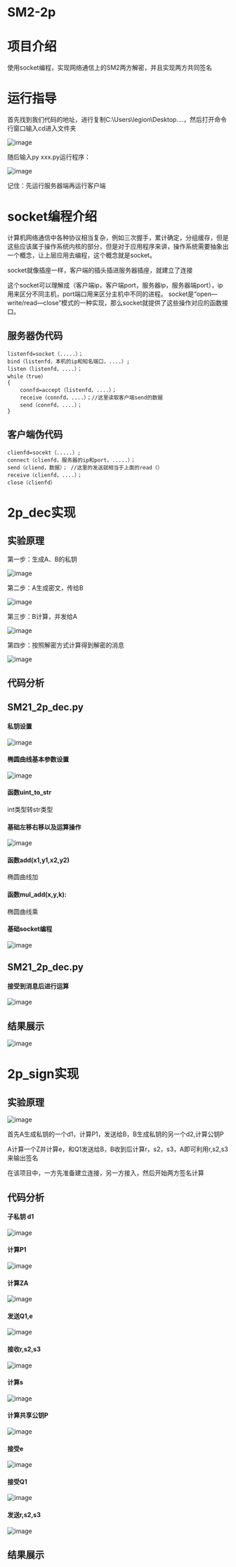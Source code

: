 # SM2-2p

# 项目介绍

使用socket编程，实现网络通信上的SM2两方解密，并且实现两方共同签名

# 运行指导

首先找到我们代码的地址，进行复制C:\Users\legion\Desktop\....，然后打开命令行窗口输入cd进入文件夹


![image](https://user-images.githubusercontent.com/75195549/181517389-c15756b2-7932-4fa4-8d3b-6944c6014700.png)



随后输入py xxx.py运行程序：

![image](https://user-images.githubusercontent.com/75195549/181517516-71a86a7e-e426-41b0-930d-ca9f367dd206.png)


记住：先运行服务器端再运行客户端



# socket编程介绍


计算机网络通信中各种协议相当复杂，例如三次握手，累计确定，分组缓存，但是这些应该属于操作系统内核的部分，但是对于应用程序来讲，操作系统需要抽象出一个概念，让上层应用去编程，这个概念就是socket。

socket就像插座一样，客户端的插头插进服务器插座，就建立了连接

这个socket可以理解成（客户端ip，客户端port，服务器ip，服务器端port），ip用来区分不同主机，port端口用来区分主机中不同的进程。
socket是“open—write/read—close”模式的一种实现，那么socket就提供了这些操作对应的函数接口。



## 服务器伪代码
```
listenfd=socket（.....）；
bind（listenfd，本机的ip和知名端口，....）;
listen（listenfd，....）；
while（true）
{
    connfd=accept（listenfd，....）；
    receive（connfd，....）；//这里读取客户端send的数据
    send（connfd，....）；
}
```


## 客户端伪代码

```
clienfd=socekt（.....）;
connect（clienfd，服务器的ip和port，.....）；
send（cliend，数据）； //这里的发送就相当于上面的read（）
receive（clienfd，....）；
close（clienfd）
```

# 2p_dec实现

## 实验原理

第一步：生成A、B的私钥

![image](https://user-images.githubusercontent.com/75195549/181730652-17cba3b7-fc29-4e54-b7e5-d837e83da941.png)


第二步：A生成密文，传给B


![image](https://user-images.githubusercontent.com/75195549/181730732-a2ac7a74-54ab-4813-a7b8-4361269d2621.png)




第三步：B计算，并发给A


![image](https://user-images.githubusercontent.com/75195549/181730796-9b12b36f-5994-4c1b-9b8a-29046d97c3ca.png)




第四步：按照解密方式计算得到解密的消息



![image](https://user-images.githubusercontent.com/75195549/181730857-6b627157-af18-4edf-aaed-72daf0d0ff79.png)




## 代码分析

## SM21_2p_dec.py
#### 私钥设置

![image](https://user-images.githubusercontent.com/75195549/181732206-cf967423-2e65-4278-b465-aa25aa800860.png)


#### 椭圆曲线基本参数设置


![image](https://user-images.githubusercontent.com/75195549/181732281-8d76085a-d943-42c9-a58c-fc9033b66503.png)



#### 函数uint_to_str

int类型转str类型


#### 基础左移右移以及运算操作

![image](https://user-images.githubusercontent.com/75195549/181732542-584d04b1-25e3-46b3-b35b-de7e028fccdd.png)

#### 函数add(x1,y1,x2,y2)
椭圆曲线加
#### 函数mul_add(x,y,k):
椭圆曲线乘

#### 基础socket编程


![image](https://user-images.githubusercontent.com/75195549/181732848-80a9c70e-7520-4b41-a21c-e4bd65702d5c.png)


## SM21_2p_dec.py
#### 接受到消息后进行运算


![image](https://user-images.githubusercontent.com/75195549/181733023-8b8116a7-6311-4202-81c5-3a2745c68902.png)



## 结果展示


![image](https://user-images.githubusercontent.com/75195549/181735600-f8ddae51-1aee-4a3c-83c5-891cd764ec85.png)






# 2p_sign实现

## 实验原理


![image](https://user-images.githubusercontent.com/75195549/181738035-ace63b96-4bc4-4c87-84ce-4c02e1eb8048.png)


首先A生成私钥的一个d1，计算P1，发送给B，B生成私钥的另一个d2,计算公钥P

A计算一个Z并计算e，和Q1发送给B，B收到后计算r，s2，s3，A即可利用r,s2,s3来输出签名

在该项目中，一方先准备建立连接，另一方接入，然后开始两方签名计算


## 代码分析
#### 子私钥 d1

![image](https://user-images.githubusercontent.com/75195549/181738367-df8ead0e-a9cf-4e5c-8e8b-f15f735363e9.png)

#### 计算P1
![image](https://user-images.githubusercontent.com/75195549/181738451-eedf4866-5ce1-418e-bfae-eadc1db123fa.png)


#### 计算ZA
![image](https://user-images.githubusercontent.com/75195549/181738554-19911558-217b-49c5-ac9e-3e1fc5ec534d.png)


#### 发送Q1,e
![image](https://user-images.githubusercontent.com/75195549/181738637-7f650fab-9cc2-474b-a3a0-be08237af8c1.png)

#### 接收r,s2,s3
![image](https://user-images.githubusercontent.com/75195549/181738690-d9eda4ae-bfab-4849-abc2-882ef86cfd7e.png)



#### 计算s

![image](https://user-images.githubusercontent.com/75195549/181738726-b3c89b05-c668-4beb-849c-293117554ee1.png)




#### 计算共享公钥P


![image](https://user-images.githubusercontent.com/75195549/181738845-94f782b2-6da3-404b-87c7-4944e995f43f.png)

#### 接受e

![image](https://user-images.githubusercontent.com/75195549/181739172-c89ff700-0453-4428-b1f1-4fe9bd208d69.png)


#### 接受Q1

![image](https://user-images.githubusercontent.com/75195549/181739226-d2ffc9ee-52a8-4cd4-9039-4307255be830.png)



#### 发送r,s2,s3


![image](https://user-images.githubusercontent.com/75195549/181739324-33ad7edd-4e0e-43b2-b5e3-326f823ca614.png)


## 结果展示

